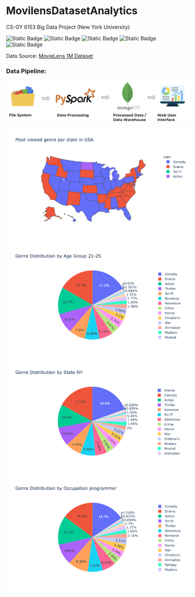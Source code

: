 # MovilensDatasetAnalytics
CS-GY 6153 Big Data Project (New York University)

![Static Badge](https://img.shields.io/badge/Language-Python-blue)
![Static Badge](https://img.shields.io/badge/Big_Data_Processor-Spark-blue)
![Static Badge](https://img.shields.io/badge/Web-Flask-blue)
![Static Badge](https://img.shields.io/badge/Data_Warehouse-MongoDB-blue)
![Static Badge](https://img.shields.io/badge/plotly.py-green)

Data Source: [MovieLens 1M Dataset](https://grouplens.org/datasets/movielens/1m/)

### Data Pipeline:
![Alt text](processed_data/data_pipeline.png?raw=true "Title")

![Alt text](processed_data/usa_genre.png?raw=true "Title")
![Alt text](processed_data/21_25_genre.png?raw=true "Title")
![Alt text](processed_data/genre_NY.png?raw=true "Title")
![Alt text](processed_data/programmer_genre.png?raw=true "Title")

